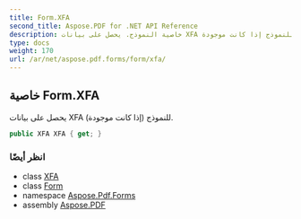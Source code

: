 ```yaml
---
title: Form.XFA
second_title: Aspose.PDF for .NET API Reference
description: خاصية النموذج. يحصل على بيانات XFA للنموذج إذا كانت موجودة
type: docs
weight: 170
url: /ar/net/aspose.pdf.forms/form/xfa/
---
```

## خاصية Form.XFA

يحصل على بيانات XFA للنموذج (إذا كانت موجودة).

```csharp
public XFA XFA { get; }
```

### انظر أيضًا

* class [XFA](../../xfa/)
* class [Form](../)
* namespace [Aspose.Pdf.Forms](../../../aspose.pdf.forms/)
* assembly [Aspose.PDF](../../../)